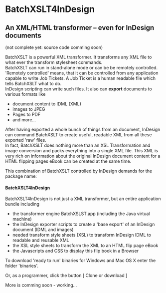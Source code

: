 # BatchXSLT4InDesign
## An XML/HTML transformer – even for InDesign documents
(not complete yet: source code comming soon)

BatchXSLT is a powerful XML transformer. It transforms any XML file to what ever the transform stylesheet commands.\
BatchXSLT can run in stand-alone mode or can be be remotely controlled.\
'Remotely controlled' means, that it can be controlled from any application capable to write Job Tickets. A Job Ticket is a human readable file which tells BatchXSLT what to do.\
InDesign scripting can write such files. It also can **export** documents to various formats like
- document content to IDML (XML)
- images to JPEG
- Pages to PDF
- and more...

After having exported a whole bunch of things from an document, InDesign can command BatchXSLT to create useful, readable XML from all these exported 'raw' files.\
In fact, BatchXSLT does nothing more than an XSL Transformation and image conversion and packs everything into a single XML file. This XML is very rich on information about the original InDesign document content for a HTML flipping pages eBook can be created at the same time.

This combination of BatchXSLT controlled by InDesign demands for the package name:
#### BatchXSLT4InDesign
BatchXSLT4InDesign is not just a XML transformer, but an entire application bundle including
- the transformer engine BatchXSLST.app (including the Java virtual machine)
- the InDesign exporter scripts to create a 'base export' of an InDesign document (IDML and images)
- needed transform style sheets (XSL) to transform InDesign IDML to readable and reusable XML
- the XSL style sheets to transform the XML to an HTML flip page eBook
- the Javascripts and CSS to display this flip book in a Browser

To download 'ready to run' binaries for Windows and Mac OS X enter the folder 'binaries'.

Or, as a programmer, click the button [ Clone or download ]

More is comming soon - working...
